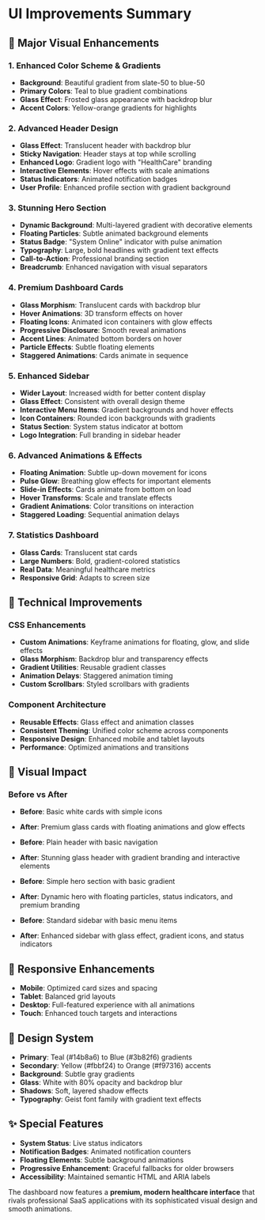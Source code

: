 # UI Improvements Summary

## 🎨 Major Visual Enhancements

### 1. **Enhanced Color Scheme & Gradients**
- **Background**: Beautiful gradient from slate-50 to blue-50
- **Primary Colors**: Teal to blue gradient combinations
- **Glass Effect**: Frosted glass appearance with backdrop blur
- **Accent Colors**: Yellow-orange gradients for highlights

### 2. **Advanced Header Design**
- **Glass Effect**: Translucent header with backdrop blur
- **Sticky Navigation**: Header stays at top while scrolling
- **Enhanced Logo**: Gradient logo with "HealthCare" branding
- **Interactive Elements**: Hover effects with scale animations
- **Status Indicators**: Animated notification badges
- **User Profile**: Enhanced profile section with gradient background

### 3. **Stunning Hero Section**
- **Dynamic Background**: Multi-layered gradient with decorative elements
- **Floating Particles**: Subtle animated background elements
- **Status Badge**: "System Online" indicator with pulse animation
- **Typography**: Large, bold headlines with gradient text effects
- **Call-to-Action**: Professional branding section
- **Breadcrumb**: Enhanced navigation with visual separators

### 4. **Premium Dashboard Cards**
- **Glass Morphism**: Translucent cards with backdrop blur
- **Hover Animations**: 3D transform effects on hover
- **Floating Icons**: Animated icon containers with glow effects
- **Progressive Disclosure**: Smooth reveal animations
- **Accent Lines**: Animated bottom borders on hover
- **Particle Effects**: Subtle floating elements
- **Staggered Animations**: Cards animate in sequence

### 5. **Enhanced Sidebar**
- **Wider Layout**: Increased width for better content display
- **Glass Effect**: Consistent with overall design theme
- **Interactive Menu Items**: Gradient backgrounds and hover effects
- **Icon Containers**: Rounded icon backgrounds with gradients
- **Status Section**: System status indicator at bottom
- **Logo Integration**: Full branding in sidebar header

### 6. **Advanced Animations & Effects**
- **Floating Animation**: Subtle up-down movement for icons
- **Pulse Glow**: Breathing glow effects for important elements
- **Slide-in Effects**: Cards animate from bottom on load
- **Hover Transforms**: Scale and translate effects
- **Gradient Animations**: Color transitions on interaction
- **Staggered Loading**: Sequential animation delays

### 7. **Statistics Dashboard**
- **Glass Cards**: Translucent stat cards
- **Large Numbers**: Bold, gradient-colored statistics
- **Real Data**: Meaningful healthcare metrics
- **Responsive Grid**: Adapts to screen size

## 🚀 Technical Improvements

### CSS Enhancements
- **Custom Animations**: Keyframe animations for floating, glow, and slide effects
- **Glass Morphism**: Backdrop blur and transparency effects
- **Gradient Utilities**: Reusable gradient classes
- **Animation Delays**: Staggered animation timing
- **Custom Scrollbars**: Styled scrollbars with gradients

### Component Architecture
- **Reusable Effects**: Glass effect and animation classes
- **Consistent Theming**: Unified color scheme across components
- **Responsive Design**: Enhanced mobile and tablet layouts
- **Performance**: Optimized animations and transitions

## 🎯 Visual Impact

### Before vs After
- **Before**: Basic white cards with simple icons
- **After**: Premium glass cards with floating animations and glow effects

- **Before**: Plain header with basic navigation
- **After**: Stunning glass header with gradient branding and interactive elements

- **Before**: Simple hero section with basic gradient
- **After**: Dynamic hero with floating particles, status indicators, and premium branding

- **Before**: Standard sidebar with basic menu items
- **After**: Enhanced sidebar with glass effect, gradient icons, and status indicators

## 📱 Responsive Enhancements
- **Mobile**: Optimized card sizes and spacing
- **Tablet**: Balanced grid layouts
- **Desktop**: Full-featured experience with all animations
- **Touch**: Enhanced touch targets and interactions

## 🎨 Design System
- **Primary**: Teal (#14b8a6) to Blue (#3b82f6) gradients
- **Secondary**: Yellow (#fbbf24) to Orange (#f97316) accents
- **Background**: Subtle gray gradients
- **Glass**: White with 80% opacity and backdrop blur
- **Shadows**: Soft, layered shadow effects
- **Typography**: Geist font family with gradient text effects

## ✨ Special Features
- **System Status**: Live status indicators
- **Notification Badges**: Animated notification counters
- **Floating Elements**: Subtle background animations
- **Progressive Enhancement**: Graceful fallbacks for older browsers
- **Accessibility**: Maintained semantic HTML and ARIA labels

The dashboard now features a **premium, modern healthcare interface** that rivals professional SaaS applications with its sophisticated visual design and smooth animations.
